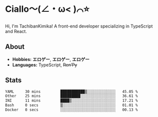 # Ciallo～(∠・ω< )⌒⭐️

Hi, I'm TachibanKimika! A front-end developer specializing in TypeScript and React.

## About
- **Hobbies:** **エロゲー**, **エロゲー**, **エロゲー**
- **Languages:** TypeScript, ~~Ren’Py~~

## Stats
<!--START_SECTION:waka-->

```txt
YAML     30 mins         ███████████▒░░░░░░░░░░░░░   45.05 %
Other    25 mins         █████████░░░░░░░░░░░░░░░░   36.61 %
INI      11 mins         ████▒░░░░░░░░░░░░░░░░░░░░   17.21 %
Bash     0 secs          ▒░░░░░░░░░░░░░░░░░░░░░░░░   01.01 %
Docker   0 secs          ░░░░░░░░░░░░░░░░░░░░░░░░░   00.13 %
```

<!--END_SECTION:waka-->

<!-- ![Metrics](https://metrics.lecoq.io/TachibanaKimika?template=classic&base.activity=0&base.community=0&base.repositories=0&languages=1&isocalendar=1&isocalendar.duration=half-year&languages.limit=8&languages.sections=most-used&languages.colors=github&languages.threshold=0%25&languages.indepth=false&languages.recent.load=300&languages.recent.days=14&config.timezone=Asia%2FShanghai)
 -->
